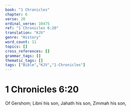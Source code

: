 ```yaml
---
book: "1 Chronicles"
chapter: 6
verse: 20
ordinal_verse: 10475
ref: "1 Chronicles 6:20"
translation: "KJV"
genre: "History"
word_count: 11
topics: []
cross_references: []
grammar_tags: []
thematic_tags: []
tags: ["Bible","KJV","1-Chronicles"]
---
```


# 1 Chronicles 6:20

Of Gershom; Libni his son, Jahath his son, Zimmah his son,
